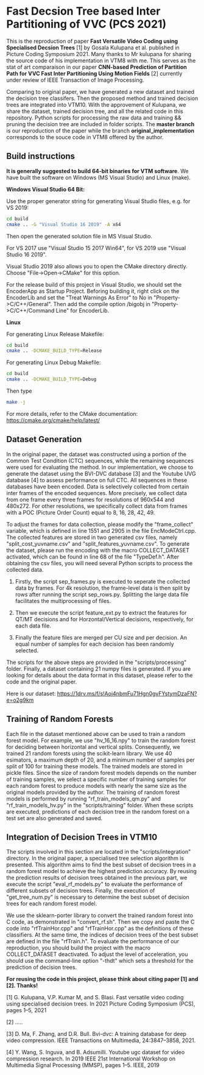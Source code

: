 Fast Decsion Tree based Inter Partitioning of VVC (PCS 2021)
============================================================

This is the reproduction of paper **Fast Versatile Video Coding using Specialised Decsion Trees** [1] by Gosala Kulupana et al. published in Picture Coding Symposium 2021. Many thanks to Mr kulupana for sharing the source code of his implementation in VTM8 with me. This serves as the stat of art comparaison in our paper **CNN-based Prediction of Partition Path for VVC Fast Inter Partitioning Using Motion Fields** [2] currently under review of IEEE Transaction of Image Processing.


Comparing to original paper, we have generated a new dataset and trained the decision tree classifers. Then the proposed method and trained decision trees are integrated into VTM10. With the approvement of Kulupana, we share the dataset, trained decision tree, and all the related code in this repository. Python scripts for processing the raw data and training && pruning the decision tree are included in folder scripts. The **master branch** is our reproduction of the paper while the branch 
**original_implementation** corresponds to the souce code in VTM8 offered by the author.   



Build instructions
------------------

**It is generally suggested to build 64-bit binaries for VTM software**. We have built the software on Windows (MS Visual Studio) and Linux (make).  




**Windows Visual Studio 64 Bit:**

Use the proper generator string for generating Visual Studio files, e.g. for VS 2019:

```bash
cd build
cmake .. -G "Visual Studio 16 2019" -A x64
```

Then open the generated solution file in MS Visual Studio.

For VS 2017 use "Visual Studio 15 2017 Win64", for VS 2019 use "Visual Studio 16 2019".

Visual Studio 2019 also allows you to open the CMake directory directly. Choose "File->Open->CMake" for this option.

For the release build of this project in Visual Studio, we should set the EncoderApp as Startup Project. Beforing building it, 
right click on the EncoderLib and set the "Treat Warnings As Error" to No in "Property->C/C++/General". Then add the compile option 
/bigobj in "Property->C/C++/Command Line" for EncoderLib. 
 

**Linux**

For generating Linux Release Makefile:
```bash
cd build
cmake .. -DCMAKE_BUILD_TYPE=Release
```
For generating Linux Debug Makefile:
```bash
cd build
cmake .. -DCMAKE_BUILD_TYPE=Debug
```

Then type
```bash
make -j
```

For more details, refer to the CMake documentation: https://cmake.org/cmake/help/latest/



Dataset Generation
------------------

In the original paper, the dataset was constructed using a portion of the Common Test Condition (CTC) sequences, while the remaining sequences were used for evaluating the method. In our implementation, we choose to generate the dataset using the BVI-DVC database [3] and the Youtube UVG database [4] to assess performance on full CTC. All sequences in these databases have been encoded. Data is selectively collected from certain inter frames of the encoded sequences. More precisely, we collect data from one frame every three frames for resolutions of 960x544 and 480x272. For other resolutions, we specifically collect data from frames with a POC (Picture Order Count) equal to 8, 16, 28, 42, 49. 

To adjust the frames for data collection, please modify the "frame_collect" variable, which is defined in line 1551 and 2905 in the file EncModeCtrl.cpp. The collected features are stored in two generated csv files, namely "split_cost_yuvname.csv" and "split_features_yuvname.csv". To generate the dataset, please run the encoding with the macro COLLECT_DATASET
activated, which can be found in line 68 of the file "TypeDef.h". After obtaining the csv files, you will need several Python scripts to process the collected data.





1. Firstly, the script sep_frames.py is executed to seperate the collected data by frames. For 4k resolution, the frame-level data is then split by rows after running the script sep_rows.py. Splitting the large data file facilitates the multiprocessing of files.

2. Then we execute the script feature_ext.py to extract the features for QT/MT decisions and for Horzontal/Vertical decisions, respectively, for each data file.

3. Finally the feature files are merged per CU size and per decision. An equal number of samples for each decision has been randomly selected.


The scripts for the above steps are provided in the "scripts/processing" folder. Finally, a dataset containing 21 numpy files is generated. If you are looking for details about the data format in this dataset, please refer to the code and the original paper. 


Here is our dataset: https://1drv.ms/f/s!Aoi4nbmFu71Hgn0gvFYstymDzaFN?e=o2g9km


Training of Random Forests 
--------------------------

Each file in the dataset mentioned above can be used to train a random forest model. For example, we use "hv_16_16.npy" to train the random forest for deciding between horizontal and vertical splits. Consequently, we trained 21 random forests using the scikit-learn library. We use 40 esimators, a maximum depth of 20, and a minimum number of samples per split of 100 for training these models.
The trained models are stored in pickle files. Since the size of random forest models depends on the number of training samples, we select a specific number of training samples for each random forest to produce models with nearly the same size as the original models provided by the author.
The training of random forest models is performed by running "rf_train_models_qm.py" and "rf_train_models_hv.py" in the "scripts/training" folder. When these scripts are executed, predictions of each decision tree in the random forest on a test set are also generated and saved.




Integration of Decision Trees in VTM10 
--------------------------

The scripts involved in this section are located in the "scripts/integration" directory. In the original paper, a specialised tree selection algorithm is presented. This algorithm aims to find the best subset of decision trees in a random forest model to achieve the highest prediction accuracy. By reusing the prediction results of decision trees obtained in the previous part, we execute the script "eval_rf_models.py" to evaluate the 
performance of different subsets of decision trees. Finally, the execution of "get_tree_num.py" is necessary to determine the best subset of decision trees for each random forest model.



We use the sklearn-porter library to convert the trained random forest into C code, as demonstrated in "convert_rf.sh". Then we copy and paste the C code into "rfTrainHor.cpp" and "rfTrainHor.cpp"
as the definitions of these classifiers. At the same time, the indices of decision trees of the best subset are defined in the file "rfTrain.h". To evaluate the performance of our reproduction, you should build the project with the macro COLLECT_DATASET deactivated. To adjust the level of acceleration, you should use the command-line option "-thdt" which sets a threshold for the prediction of decision trees.



**For reusing the code in this project, please think about citing paper [1] and [2]. Thanks!**


[1] G. Kulupana, V.P. Kumar M, and S. Blasi. Fast versatile video coding
using specialised decision trees. In 2021 Picture Coding Symposium
(PCS), pages 1–5, 2021

[2] .....

[3] D. Ma, F. Zhang, and D.R. Bull. Bvi-dvc: A training database for deep
video compression. IEEE Transactions on Multimedia, 24:3847–3858,
2021.

[4] Y. Wang, S. Inguva, and B. Adsumilli. Youtube ugc dataset for video
compression research. In 2019 IEEE 21st International Workshop on
Multimedia Signal Processing (MMSP), pages 1–5. IEEE, 2019





